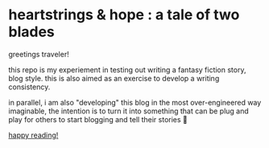 # heartstrings & hope : a tale of two blades

greetings traveler! 

this repo is my experiement in testing out writing a fantasy fiction story, blog style. 
this is also aimed as an exercise to develop a writing consistency.

in parallel, i am also "developing" this blog in the most over-engineered way imaginable, 
the intention is to turn it into something that can be plug and play for others to start blogging and tell their stories 🤞

[happy reading!](moontails.github.io/heartstrings/)
